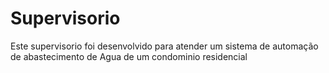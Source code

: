 # Supervisorio
Este supervisorio foi desenvolvido para atender  um sistema de automação de abastecimento de Agua de um condominio residencial
